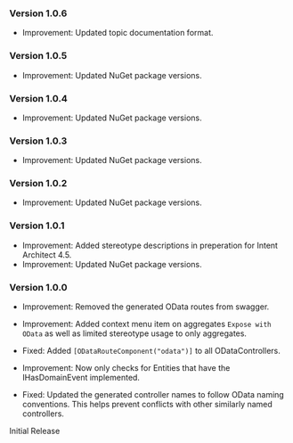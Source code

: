 ### Version 1.0.6

- Improvement: Updated topic documentation format.

### Version 1.0.5

- Improvement: Updated NuGet package versions.

### Version 1.0.4

- Improvement: Updated NuGet package versions.

### Version 1.0.3

- Improvement: Updated NuGet package versions.

### Version 1.0.2

- Improvement: Updated NuGet package versions.

### Version 1.0.1

- Improvement: Added stereotype descriptions in preperation for Intent Architect 4.5. 
- Improvement: Updated NuGet package versions.

### Version 1.0.0

- Improvement: Removed the generated OData routes from swagger.

- Improvement: Added context menu item on aggregates `Expose with OData` as well as limited stereotype usage to only aggregates.

- Fixed: Added `[ODataRouteComponent("odata")]` to all ODataControllers.

- Improvement: Now only checks for Entities that have the IHasDomainEvent implemented.

- Fixed: Updated the generated controller names to follow OData naming conventions. This helps prevent conflicts with other similarly named controllers.

Initial Release
